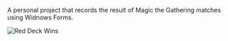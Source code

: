 A personal project that records the result of Magic the Gathering matches using Widnows Forms.

![Red Deck Wins](https://github.com/JohnPraesto/EGET-MagicStats/assets/145432791/a216b11a-70d2-4287-a559-1c7beb50b7fe)
